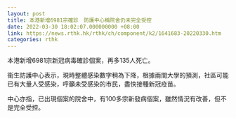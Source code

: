 ```yaml
---
layout: post
title: 本港新增6981宗確診　防護中心稱院舍仍未完全受控
date: 2022-03-30 18:02:07.000000000 +08:00
link: https://news.rthk.hk/rthk/ch/component/k2/1641683-20220330.htm
categories: rthk
---
```


本港新增6981宗新冠病毒確診個案，再多135人死亡。

衞生防護中心表示，現時整體感染數字稍為下降，根據兩間大學的預測，社區可能已有大量人受感染，呼籲未受感染的市民，盡快接種新冠疫苗。

中心亦指，已出現個案的院舍中，有100多宗新發病個案，雖然情況有改善，但不是完全受控。
